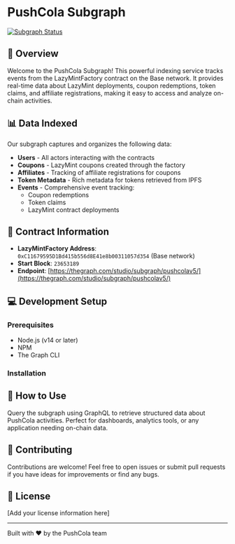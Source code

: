 # PushCola Subgraph

[![Subgraph Status](https://img.shields.io/badge/Subgraph-Live-success)](https://thegraph.com/studio/subgraph/pushcolav5/)

## 🚀 Overview

Welcome to the PushCola Subgraph! This powerful indexing service tracks events from the LazyMintFactory contract on the Base network. It provides real-time data about LazyMint deployments, coupon redemptions, token claims, and affiliate registrations, making it easy to access and analyze on-chain activities.

## 📊 Data Indexed

Our subgraph captures and organizes the following data:

- **Users** - All actors interacting with the contracts
- **Coupons** - LazyMint coupons created through the factory
- **Affiliates** - Tracking of affiliate registrations for coupons
- **Token Metadata** - Rich metadata for tokens retrieved from IPFS
- **Events** - Comprehensive event tracking:
  - Coupon redemptions
  - Token claims
  - LazyMint contract deployments

## 🔗 Contract Information

- **LazyMintFactory Address**: `0xC11679595D1Bd415b556d8E41e8b00311057d354` (Base network)
- **Start Block**: `23653189`
- **Endpoint**: [https://thegraph.com/studio/subgraph/pushcolav5/](https://thegraph.com/studio/subgraph/pushcolav5/)

## 💻 Development Setup

### Prerequisites

- Node.js (v14 or later)
- NPM
- The Graph CLI

### Installation

## 📖 How to Use

Query the subgraph using GraphQL to retrieve structured data about PushCola activities. Perfect for dashboards, analytics tools, or any application needing on-chain data.

## 🤝 Contributing

Contributions are welcome! Feel free to open issues or submit pull requests if you have ideas for improvements or find any bugs.

## 📝 License

[Add your license information here]

---

Built with ❤️ by the PushCola team
